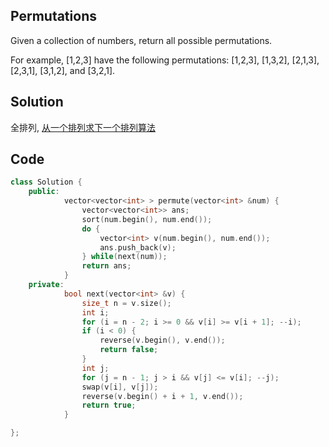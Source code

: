 ## Permutations

Given a collection of numbers, return all possible permutations.

For example,
[1,2,3] have the following permutations:
[1,2,3], [1,3,2], [2,1,3], [2,3,1], [3,1,2], and [3,2,1].

## Solution

全排列, [从一个排列求下一个排列算法](https://github.com/krystism/algorithms/tree/master/permutation)

## Code
```cpp
class Solution {
	public:
		    vector<vector<int> > permute(vector<int> &num) {
				vector<vector<int>> ans;
				sort(num.begin(), num.end());
				do {
					vector<int> v(num.begin(), num.end());
					ans.push_back(v);
				} while(next(num));
				return ans;
			}
	private:
		   	bool next(vector<int> &v) {
				size_t n = v.size();
				int i;
				for (i = n - 2; i >= 0 && v[i] >= v[i + 1]; --i);
				if (i < 0) {
					reverse(v.begin(), v.end());
					return false;
				}
				int j;
				for (j = n - 1; j > i && v[j] <= v[i]; --j);
				swap(v[i], v[j]);
				reverse(v.begin() + i + 1, v.end());
				return true;
			}

};
```

